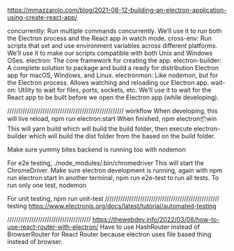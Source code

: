 https://mmazzarolo.com/blog/2021-08-12-building-an-electron-application-using-create-react-app/

concurrently: Run multiple commands concurrently. We’ll use it to run both the Electron process and the React app in watch mode.
cross-env: Run scripts that set and use environment variables across different platforms. We’ll use it to make our scripts compatible with both Unix and Windows OSes.
electron: The core framework for creating the app.
electron-builder: A complete solution to package and build a ready for distribution Electron app for macOS, Windows, and Linux.
electronmon: Like nodemon, but for the Electron process. Allows watching and reloading our Electron app.
wait-on: Utility to wait for files, ports, sockets, etc. We’ll use it to wait for the React app to be built before we open the Electron app (while developing).

/////////////////////////////////////////////////////
workflow
When developing, this will live reload,
    npm run electron:start 
When finished,
    npm electron:package:win
This will yarn build which will build the build folder, then execute electron-builder which will build the dist folder from the based on the build folder.

Make sure yummy bites backend is running too with
    nodemon

For e2e testing, 
    ./node_modules/.bin/chromedriver
This will start the ChromeDriver. Make sure electron development is running, again with
    npm run electron:start 
In another terminal, 
    npm run e2e-test
to run all tests. To run only one test, 
    nodemon <File name of test>

For unit testing,
    npm run unit-test
////////////////////////////////////////////////////
testing
https://www.electronjs.org/docs/latest/tutorial/automated-testing

//////////////////////////////////////
https://thewebdev.info/2022/03/08/how-to-use-react-router-with-electron/
Have to use HashRouter instead of BrowserRouter for React Router because electron uses file based thing instead of browser.